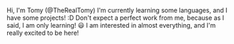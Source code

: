 Hi, I'm Tomy (@TheRealTomy)
I'm currently learning some languages, and I have some projects! :D
Don't expect a perfect work from me, because as I said, I am only learning! 😃
I am interested in almost everything, and I'm really excited to be here!
